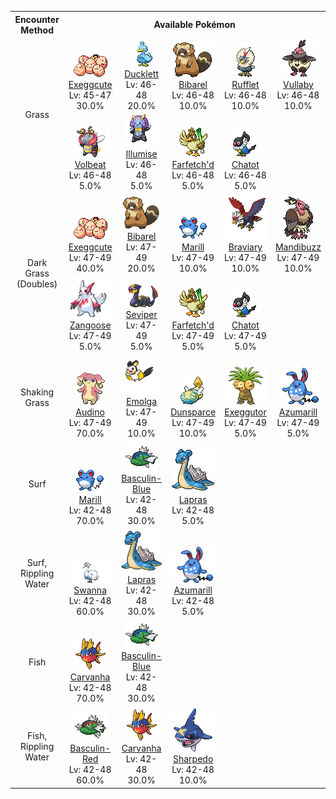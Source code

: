 <table><tr><th colspan="1">Encounter Method</th><th colspan="5" style = "text-align: center;">Available Pokémon</th></tr>
<tr><td rowspan="2" style="vertical-align: middle; word-wrap: break-word; text-align: center;">Grass</td><td style="text-align: center; vertical-align: bottom;"> <img src="../../img/animated/102.gif"> <br> <a href="../../pokemons/102">Exeggcute</a> <br> Lv: 45-47 <br> 30.0% </td><td style="text-align: center; vertical-align: bottom;"> <img src="../../img/animated/580.gif"> <br> <a href="../../pokemons/580">Ducklett</a> <br> Lv: 46-48 <br> 20.0% </td><td style="text-align: center; vertical-align: bottom;"> <img src="../../img/animated/400.gif"> <br> <a href="../../pokemons/400">Bibarel</a> <br> Lv: 46-48 <br> 10.0% </td><td style="text-align: center; vertical-align: bottom;"> <img src="../../img/animated/627.gif"> <br> <a href="../../pokemons/627">Rufflet</a> <br> Lv: 46-48 <br> 10.0% </td><td style="text-align: center; vertical-align: bottom;"> <img src="../../img/animated/629.gif"> <br> <a href="../../pokemons/629">Vullaby</a> <br> Lv: 46-48 <br> 10.0% </td></tr>
<tr><td style="text-align: center; vertical-align: bottom;"> <img src="../../img/animated/313.gif"> <br> <a href="../../pokemons/313">Volbeat</a> <br> Lv: 46-48 <br> 5.0% </td><td style="text-align: center; vertical-align: bottom;"> <img src="../../img/animated/314.gif"> <br> <a href="../../pokemons/314">Illumise</a> <br> Lv: 46-48 <br> 5.0% </td><td style="text-align: center; vertical-align: bottom;"> <img src="../../img/animated/83.gif"> <br> <a href="../../pokemons/083">Farfetch'd</a> <br> Lv: 46-48 <br> 5.0% </td><td style="text-align: center; vertical-align: bottom;"> <img src="../../img/animated/441.gif"> <br> <a href="../../pokemons/441">Chatot</a> <br> Lv: 46-48 <br> 5.0% </td><td></td></tr>
<tr><td rowspan="2" style="vertical-align: middle; word-wrap: break-word; text-align: center;">Dark Grass (Doubles)</td><td style="text-align: center; vertical-align: bottom;"> <img src="../../img/animated/102.gif"> <br> <a href="../../pokemons/102">Exeggcute</a> <br> Lv: 47-49 <br> 40.0% </td><td style="text-align: center; vertical-align: bottom;"> <img src="../../img/animated/400.gif"> <br> <a href="../../pokemons/400">Bibarel</a> <br> Lv: 47-49 <br> 20.0% </td><td style="text-align: center; vertical-align: bottom;"> <img src="../../img/animated/183.gif"> <br> <a href="../../pokemons/183">Marill</a> <br> Lv: 47-49 <br> 10.0% </td><td style="text-align: center; vertical-align: bottom;"> <img src="../../img/animated/628.gif"> <br> <a href="../../pokemons/628">Braviary</a> <br> Lv: 47-49 <br> 10.0% </td><td style="text-align: center; vertical-align: bottom;"> <img src="../../img/animated/630.gif"> <br> <a href="../../pokemons/630">Mandibuzz</a> <br> Lv: 47-49 <br> 10.0% </td></tr>
<tr><td style="text-align: center; vertical-align: bottom;"> <img src="../../img/animated/335.gif"> <br> <a href="../../pokemons/335">Zangoose</a> <br> Lv: 47-49 <br> 5.0% </td><td style="text-align: center; vertical-align: bottom;"> <img src="../../img/animated/336.gif"> <br> <a href="../../pokemons/336">Seviper</a> <br> Lv: 47-49 <br> 5.0% </td><td style="text-align: center; vertical-align: bottom;"> <img src="../../img/animated/83.gif"> <br> <a href="../../pokemons/083">Farfetch'd</a> <br> Lv: 47-49 <br> 5.0% </td><td style="text-align: center; vertical-align: bottom;"> <img src="../../img/animated/441.gif"> <br> <a href="../../pokemons/441">Chatot</a> <br> Lv: 47-49 <br> 5.0% </td><td></td></tr>
<tr><td rowspan="1" style="vertical-align: middle; word-wrap: break-word; text-align: center;">Shaking Grass</td><td style="text-align: center; vertical-align: bottom;"> <img src="../../img/animated/531.gif"> <br> <a href="../../pokemons/531">Audino</a> <br> Lv: 47-49 <br> 70.0% </td><td style="text-align: center; vertical-align: bottom;"> <img src="../../img/animated/587.gif"> <br> <a href="../../pokemons/587">Emolga</a> <br> Lv: 47-49 <br> 10.0% </td><td style="text-align: center; vertical-align: bottom;"> <img src="../../img/animated/206.gif"> <br> <a href="../../pokemons/206">Dunsparce</a> <br> Lv: 47-49 <br> 10.0% </td><td style="text-align: center; vertical-align: bottom;"> <img src="../../img/animated/103.gif"> <br> <a href="../../pokemons/103">Exeggutor</a> <br> Lv: 47-49 <br> 5.0% </td><td style="text-align: center; vertical-align: bottom;"> <img src="../../img/animated/184.gif"> <br> <a href="../../pokemons/184">Azumarill</a> <br> Lv: 47-49 <br> 5.0% </td></tr>
<tr><td rowspan="1" style="vertical-align: middle; word-wrap: break-word; text-align: center;">Surf</td><td style="text-align: center; vertical-align: bottom;"> <img src="../../img/animated/183.gif"> <br> <a href="../../pokemons/183">Marill</a> <br> Lv: 42-48 <br> 70.0% </td><td style="text-align: center; vertical-align: bottom;"> <img src="../../img/animated/550-blue.gif"> <br> <a href="../../pokemons/550">Basculin-Blue</a> <br> Lv: 42-48 <br> 30.0% </td><td style="text-align: center; vertical-align: bottom;"> <img src="../../img/animated/131.gif"> <br> <a href="../../pokemons/131">Lapras</a> <br> Lv: 42-48 <br> 5.0% </td><td></td><td></td></tr>
<tr><td rowspan="1" style="vertical-align: middle; word-wrap: break-word; text-align: center;">Surf, Rippling Water</td><td style="text-align: center; vertical-align: bottom;"> <img src="../../img/animated/581.gif"> <br> <a href="../../pokemons/581">Swanna</a> <br> Lv: 42-48 <br> 60.0% </td><td style="text-align: center; vertical-align: bottom;"> <img src="../../img/animated/131.gif"> <br> <a href="../../pokemons/131">Lapras</a> <br> Lv: 42-48 <br> 30.0% </td><td style="text-align: center; vertical-align: bottom;"> <img src="../../img/animated/184.gif"> <br> <a href="../../pokemons/184">Azumarill</a> <br> Lv: 42-48 <br> 5.0% </td><td></td><td></td></tr>
<tr><td rowspan="1" style="vertical-align: middle; word-wrap: break-word; text-align: center;">Fish</td><td style="text-align: center; vertical-align: bottom;"> <img src="../../img/animated/318.gif"> <br> <a href="../../pokemons/318">Carvanha</a> <br> Lv: 42-48 <br> 70.0% </td><td style="text-align: center; vertical-align: bottom;"> <img src="../../img/animated/550-blue.gif"> <br> <a href="../../pokemons/550">Basculin-Blue</a> <br> Lv: 42-48 <br> 30.0% </td><td></td><td></td><td></td></tr>
<tr><td rowspan="1" style="vertical-align: middle; word-wrap: break-word; text-align: center;">Fish, Rippling Water</td><td style="text-align: center; vertical-align: bottom;"> <img src="../../img/animated/550-red.gif"> <br> <a href="../../pokemons/550">Basculin-Red</a> <br> Lv: 42-48 <br> 60.0% </td><td style="text-align: center; vertical-align: bottom;"> <img src="../../img/animated/318.gif"> <br> <a href="../../pokemons/318">Carvanha</a> <br> Lv: 42-48 <br> 30.0% </td><td style="text-align: center; vertical-align: bottom;"> <img src="../../img/animated/319.gif"> <br> <a href="../../pokemons/319">Sharpedo</a> <br> Lv: 42-48 <br> 10.0% </td><td></td><td></td></tr></table>